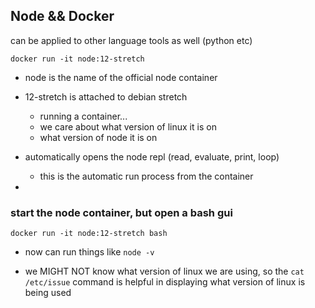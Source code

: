 ## Node && Docker
can be applied to other language tools as well (python etc)

```docker run -it node:12-stretch```
- node is the name of the official node container
- 12-stretch is attached to debian stretch
	- running a container...
	- we care about what version of linux it is on
	- what version of node it is on

- automatically opens the node repl (read, evaluate, print, loop)
	- this is the automatic run process from the container
- 

### start the node container, but open a bash gui
```docker run -it node:12-stretch bash```
- now can run things like ```node -v```

- we MIGHT NOT know what version of linux we are using, so the ```cat /etc/issue``` command is helpful in displaying what version of linux is being used